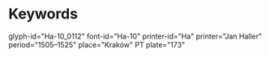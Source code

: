 # Keywords
glyph-id="Ha-10_0112"
font-id="Ha-10"
printer-id="Ha"
printer="Jan Haller"
period="1505–1525"
place="Kraków"
PT plate="173"
